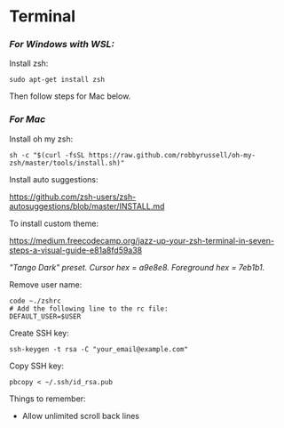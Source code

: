 Terminal
========

### _For Windows with WSL:_

Install zsh:

    sudo apt-get install zsh

Then follow steps for Mac below.

### _For Mac_

Install oh my zsh:

    sh -c "$(curl -fsSL https://raw.github.com/robbyrussell/oh-my-zsh/master/tools/install.sh)"

Install auto suggestions:

https://github.com/zsh-users/zsh-autosuggestions/blob/master/INSTALL.md

To install custom theme:

https://medium.freecodecamp.org/jazz-up-your-zsh-terminal-in-seven-steps-a-visual-guide-e81a8fd59a38

_"Tango Dark" preset. Cursor hex = a9e8e8. Foreground hex = 7eb1b1._

Remove user name:

    code ~./zshrc
    # Add the following line to the rc file:
    DEFAULT_USER=$USER

Create SSH key:

    ssh-keygen -t rsa -C "your_email@example.com"

Copy SSH key:

    pbcopy < ~/.ssh/id_rsa.pub
    
Things to remember:
- Allow unlimited scroll back lines
